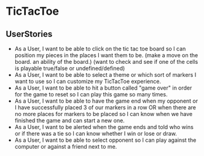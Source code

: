 # TicTacToe


## UserStories

 - As a User, I want to be able to click on the tic tac toe board so I can position my pieces in the places I want them to be.
  (make a move on the board. an ability of the board.)
  (want to check and see if one of the cells is playable true/false or undefined/defined)
 - As a User, I want to be able to select a theme or which sort of markers I want to use so I can customize my TicTacToe experience.
 - As a User, I want to be able to hit a button called "game over" in order for the game to reset so I can play this game so many times.
 - As a User, I want to be able to have the game end when my opponent or I have successfully placed 3 of our markers in a row OR when there are no more places for markers to be placed so I can know when we have finished the game and can start a new one.
 - As a User, I want to be alerted when the game ends and told who wins or if there was a tie so I can know whether I win or lose or draw.
  - As a User, I want to be able to select opponent so I can play against the computer or against a friend next to me.
